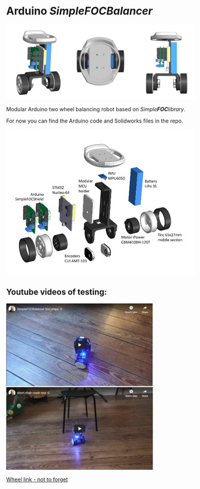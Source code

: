 # Arduino *Simple**FOC**Balancer*
<img src="images/balancer_three.jpg">

Modular Arduino two wheel balancing robot based on *Simple**FOC**library*. 

For now you can find the Arduino code and Solidworks files in the repo.

 <img src="images/balancer_exploaded.jpg">


## Youtube videos of testing:
<p>
<a href="https://www.youtube.com/watch?v=yYNtMmsb0SU" width="200"><img src="images/first_test.png" height="220px"></a>
<a href="https://www.youtube.com/watch?v=VQK__kVl2ZM"><img src="images/chair_test.png" height="220px"></a>
</p>

[Wheel link - not to forget](https://www.aliexpress.com/item/32947563689.html?spm=a2g0o.productlist.0.0.34ab4d37nYx9A3&algo_pvid=b21cd1b2-6d81-4d1d-b59a-3b3d6fc8fd53&algo_expid=b21cd1b2-6d81-4d1d-b59a-3b3d6fc8fd53-0&btsid=0b0a0ae216165290457024490eec73&ws_ab_test=searchweb0_0,searchweb201602_,searchweb201603_)